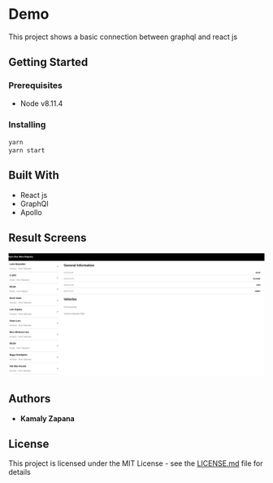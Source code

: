 # Demo

This project shows a basic connection between graphql and react js

## Getting Started


### Prerequisites
  - Node v8.11.4

### Installing

```
yarn 
yarn start
```

 ## Built With

* React js
* GraphQl
* Apollo

## Result Screens

![Loading](./src/assets/demo.png)

## Authors

* **Kamaly Zapana**

## License

This project is licensed under the MIT License - see the [LICENSE.md](LICENSE.md) file for details
